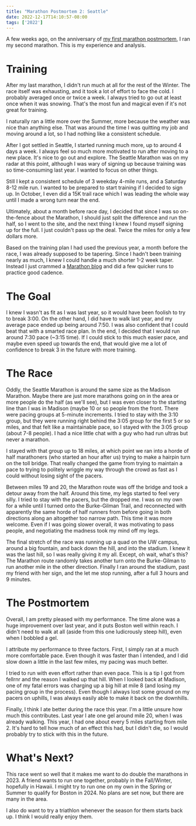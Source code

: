 ```yaml
---
title: "Marathon Postmortem 2: Seattle"
date: 2022-12-17T14:10:57-08:00
tags: ['2022']
---
```


A few weeks ago, on the anniversary of [my first marathon postmortem](../marathon), I ran my second marathon.
This is my experience and analysis.

# Training

After my last marathon, I didn't run much at all for the rest of the Winter.
The race itself was exhausting, and it took a lot of effort to face the cold.
I probably averaged once or twice a week.
I always tried to go out at least once when it was snowing.
That's the most fun and magical even if it's not great for training.

I naturally ran a little more over the Summer, more because the weather was nice than anything else.
That was around the time I was quitting my job and moving around a lot, so I had nothing like a consistent schedule.

After I got settled in Seattle, I started running much more, up to around 4 days a week.
I always feel so much more motivated to run after moving to a new place.
It's nice to go out and explore.
The Seattle Marathon was on my radar at this point, although I was wary of signing up because training was so time-consuming last year.
I wanted to focus on other things.

Still I kept a consistent schedule of 3 weekday 4-mile runs, and a Saturday 8-12 mile run.
I wanted to be prepared to start training if I decided to sign up.
In October, I even did a 15K trail race which I was leading the whole way until I made a wrong turn near the end.

Ultimately, about a month before race day, I decided that since I was so on-the-fence about the Marathon, I should just split the difference and run the half, so I went to the site, and the next thing I knew I found myself signing up for the full.
I just couldn't pass up the deal.
Twice the miles for only a few dollars more.

Based on the training plan I had used the previous year, a month before the race, I was already supposed to be tapering.
Since I hadn't been training nearly as much, I knew I could handle a much shorter 1-2 week taper.
Instead I just crammed a [Marathon blog](https://fellrnr.com/wiki/Running_Marathons) and did a few quicker runs to practice good cadence.

# The Goal

I knew I wasn't as fit as I was last year, so it would have been foolish to try to break 3:00.
On the other hand, I did have to walk last year, and my average pace ended up being around 7:50.
I was also confident that I could beat that with a smarted race plan.
In the end, I decided that I would run around 7:30 pace (~3:15 time).
If I could stick to this much easier pace, and maybe even speed up towards the end, that would give me a lot of confidence to break 3 in the future with more training.

# The Race

Oddly, the Seattle Marathon is around the same size as the Madison Marathon.
Maybe there are just more marathons going on in the area or more people do the half (as we'll see), but I was even closer to the starting line than I was in Madison (maybe 10 or so people from the front.
There were pacing groups at 5-minute increments.
I tried to stay with the 3:10 group, but they were running right behind the 3:05 group for the first 5 or so miles, and that felt like a maintainable pace, so I stayed with the 3:05 group (about 7-8 people).
I had a nice little chat with a guy who had run ultras but never a marathon.

I stayed with that group up to 18 miles, at which point we ran into a horde of half marathoners (who started an hour after us) trying to make a hairpin turn on the toll bridge.
That really changed the game from trying to maintain a pace to trying to politely wriggle my way through the crowd as fast as I could without losing sight of the pacers.

Between miles 19 and 20, the Marathon route was off the bridge and took a detour away from the half.
Around this time, my legs started to feel very silly.
I tried to stay with the pacers, but the dropped me.
I was on my own for a while until I turned onto the Burke-Gilman Trail, and reconnected with apparently the same horde of half runners from before going in both directions along an altogether too narrow path.
This time it was more welcome.
Even if I was going slower overall, it was motivating to pass people, and negotiating the madness took my mind off my legs.

The final stretch of the race was running up a quad on the UW campus, around a big fountain, and back down the hill, and into the stadium.
I knew it was the last hill, so I was really giving it my all.
Except, oh wait, what's this?
The Marathon route randomly takes another turn onto the Burke-Gilman to run another mile in the other direction.
Finally I ran around the stadium, past my friend with her sign, and the let me stop running, after a full 3 hours and 9 minutes.

# The Postmortem

Overall, I am pretty pleased with my performance.
The time alone was a huge improvement over last year, and it puts Boston well within reach.
I didn't need to walk at all (aside from this one ludicrously steep hill), even when I bobbled a gel.

I attribute my performance to three factors.
First, I simply ran at a much more comfortable pace.
Even though it was faster than I intended, and I did slow down a little in the last few miles, my pacing was much better.

I tried to run with even effort rather than even pace.
This is a tip I got from fellrnr and the reason I walked up that hill.
When I looked back at Madison, one of my fatal errors was charging up a big hill at mile 8 (and losing my pacing group in the process).
Even though I always lost some ground on my pacers on uphills, I was always easily able to make it back on the downhills.

Finally, I think I ate better during the race this year.
I'm a little unsure how much this contributes.
Last year I ate one gel around mile 20, when I was already walking.
This year, I had one about every 5 miles starting from mile 2.
It's hard to tell how much of an effect this had, but I didn't die, so I would probably try to stick with this in the future.

# What's Next?

This race went so well that it makes me want to do double the marathons in 2023.
A friend wants to run one together, probably in the Fall/Winter, hopefully in Hawaii.
I might try to run one on my own in the Spring or Summer to qualify for Boston in 2024.
No plans are set now, but there are many in the area.

I also do want to try a triathlon whenever the season for them starts back up.
I think I would really enjoy them.

